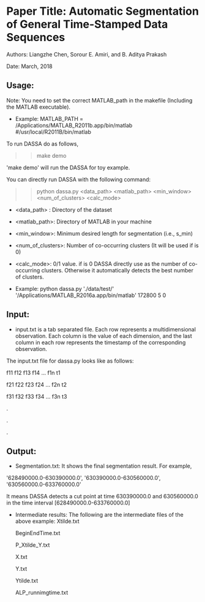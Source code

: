 Paper Title: Automatic Segmentation of General Time-Stamped Data Sequences
==========================================================================

Authors: Liangzhe Chen, Sorour E. Amiri, and B. Aditya Prakash

Date: March, 2018


Usage:
-----
Note: You need to set the correct MATLAB_path in the makefile (Including the MATLAB executable).

- Example:
    MATLAB_PATH = /Applications/MATLAB_R2011b.app/bin/matlab #/usr/local/R2011B/bin/matlab

To run DASSA do as follows,
>> make demo  


'make demo' will run the DASSA for toy example. 

You can directly run DASSA with the following command:

>> python dassa.py <data_path> <matlab_path> <min_window> <num_of_clusters> <calc_mode>


- <data_path> : Directory of the dataset
 
- <matlab_path>: Directory of MATLAB in your machine

- <min_window>: Minimum desired length for segmentation (i.e., s_min)

- <num_of_clusters>: Number of co-occurring clusters (It will be used if <calc mode> is 0)

- <calc_mode>: 0/1 value. if <calc mode> is 0 DASSA directly use <num of clusters> as the number  of co-occurring clusters. Otherwise it automatically detects the best number of clusters.

- Example: 
    python dassa.py './data/test/' '/Applications/MATLAB_R2016a.app/bin/matlab' 172800 5 0




Input: 
------
- input.txt is a tab separated file. Each row represents a multidimensional observation. Each column is the value of each dimension, and the last column in each row represents the timestamp of the corresponding observation.

The input.txt file for dassa.py looks like as follows:

f11 f12 f13 f14 ... f1n t1

f21 f22 f23 f24 ... f2n t2

f31 f32 f33 f34 ... f3n t3

.

.

.



Output:
-------

- Segmentation.txt: It shows the final segmentation result. For example,

'628490000.0-630390000.0', '630390000.0-630560000.0', '630560000.0-633760000.0'

It means DASSA detects a cut point at time 630390000.0 and 630560000.0 in the time interval [628490000.0-633760000.0]

- Intermediate results:
The following are the intermediate files of the above example:
    Xtilde.txt
    
    BeginEndTime.txt
    
    P_Xtilde_Y.txt
    
    X.txt
    
    Y.txt
    
    Ytilde.txt
    
    ALP_runnimgtime.txt

